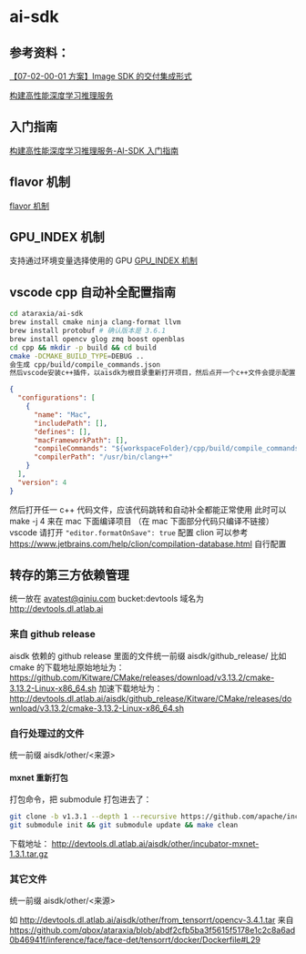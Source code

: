 # ai-sdk

## 参考资料：

[【07-02-00-01 方案】Image SDK 的交付集成形式](https://cf.qiniu.io/pages/viewpage.action?pageId=3549745)

[构建高性能深度学习推理服务](https://cf.qiniu.io/pages/viewpage.action?pageId=2164982)

## 入门指南

[构建高性能深度学习推理服务-AI-SDK 入门指南](https://cf.qiniu.io/pages/viewpage.action?pageId=2164982#id-%E6%9E%84%E5%BB%BA%E9%AB%98%E6%80%A7%E8%83%BD%E6%B7%B1%E5%BA%A6%E5%AD%A6%E4%B9%A0%E6%8E%A8%E7%90%86%E6%9C%8D%E5%8A%A1-AI-SDK%E5%85%A5%E9%97%A8%E6%8C%87%E5%8D%97)

## flavor 机制

[flavor 机制](python/aisdk/common/flavor.py)

## GPU_INDEX 机制

支持通过环境变量选择使用的 GPU
[GPU_INDEX 机制](python/aisdk/common/ai_sdk.py)

## vscode cpp 自动补全配置指南

```bash
cd ataraxia/ai-sdk
brew install cmake ninja clang-format llvm
brew install protobuf # 确认版本是 3.6.1
brew install opencv glog zmq boost openblas
cd cpp && mkdir -p build && cd build
cmake -DCMAKE_BUILD_TYPE=DEBUG ..
会生成 cpp/build/compile_commands.json
然后vscode安装c++插件，以aisdk为根目录重新打开项目，然后点开一个c++文件会提示配置 c_cpp_properties.json，参考下面的设置即可
```

```json
{
  "configurations": [
    {
      "name": "Mac",
      "includePath": [],
      "defines": [],
      "macFrameworkPath": [],
      "compileCommands": "${workspaceFolder}/cpp/build/compile_commands.json",
      "compilerPath": "/usr/bin/clang++"
    }
  ],
  "version": 4
}
```

然后打开任一 c++ 代码文件，应该代码跳转和自动补全都能正常使用
此时可以 make -j 4 来在 mac 下面编译项目 （在 mac 下面部分代码只编译不链接）
vscode 请打开 `"editor.formatOnSave": true` 配置
clion 可以参考 https://www.jetbrains.com/help/clion/compilation-database.html 自行配置

## 转存的第三方依赖管理

统一放在 avatest@qiniu.com bucket:devtools
域名为 http://devtools.dl.atlab.ai

### 来自 github release

aisdk 依赖的 github release 里面的文件统一前缀 aisdk/github_release/
比如 cmake 的下载地址原始地址为： https://github.com/Kitware/CMake/releases/download/v3.13.2/cmake-3.13.2-Linux-x86_64.sh
加速下载地址为： http://devtools.dl.atlab.ai/aisdk/github_release/Kitware/CMake/releases/download/v3.13.2/cmake-3.13.2-Linux-x86_64.sh

### 自行处理过的文件

统一前缀 aisdk/other/<来源>

#### mxnet 重新打包

打包命令，把 submodule 打包进去了：

```bash
git clone -b v1.3.1 --depth 1 --recursive https://github.com/apache/incubator-mxnet mxnet && \
git submodule init && git submodule update && make clean
```

下载地址：
http://devtools.dl.atlab.ai/aisdk/other/incubator-mxnet-1.3.1.tar.gz

### 其它文件

统一前缀 aisdk/other/<来源>

如 http://devtools.dl.atlab.ai/aisdk/other/from_tensorrt/opencv-3.4.1.tar
来自 https://github.com/qbox/ataraxia/blob/abdf2cfb5ba3f5615f5178e1c2c8a6ad0b46941f/inference/face/face-det/tensorrt/docker/Dockerfile#L29
